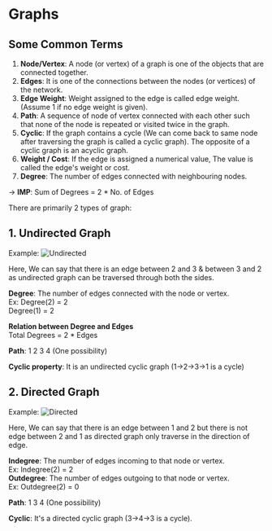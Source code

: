 # **Graphs**

## Some Common Terms
1. **Node/Vertex**: A node (or vertex) of a graph is one of the objects that are connected together.
2. **Edges**: It is one of the connections between the nodes (or vertices) of the network.
3. **Edge Weight**: Weight assigned to the edge is called edge weight. (Assume 1 if no edge weight is given).
4. **Path**: A sequence of node of vertex connected with each other such that none of the node is repeated or visited twice in the graph.
5. **Cyclic**: If the graph contains a cycle (We can come back to same node after traversing the graph is called a cyclic graph). The opposite of a cyclic graph is an acyclic graph.
6. **Weight / Cost**: If the edge is assigned a numerical value, The value is called the edge's weight or cost.
7. **Degree**: The number of edges connected with neighbouring nodes.

-> **IMP**: Sum of Degrees = 2 * No. of Edges

There are primarily 2 types of graph:  
## 1. Undirected Graph  

Example:
![Undirected](https://user-images.githubusercontent.com/82600388/193063117-753b42ab-0695-44db-9f3e-d569b049b87f.png)  
  
  
Here, We can say that there is an edge between 2 and 3 & between 3 and 2 as undirected graph can be traversed through both the sides.  
  
**Degree**: The number of edges connected with the node or vertex.  
Ex: Degree(2) = 2  
    Degree(1) = 2

**Relation between Degree and Edges**  
Total Degrees = 2 * Edges  

**Path**: 1 2 3 4 (One possibility)

**Cyclic property**: It is an undirected cyclic graph (1->2->3->1 is a cycle)

## 2. Directed Graph  
  
Example:
![Directed](https://user-images.githubusercontent.com/82600388/193063186-c7141c2b-e2e4-45b3-94a6-9bb542d53ad9.png)  
  
Here, We can say that there is an edge between 1 and 2 but there is not edge between 2 and 1 as directed graph only traverse in the direction of edge.  
  
**Indegree**: The number of edges incoming to that node or vertex.  
Ex: Indegree(2) = 2  
**Outdegree**: The number of edges outgoing to that node or vertex.  
Ex: Outdegree(2) = 0

**Path**: 1 3 4 (One possibility)

**Cyclic**: It's a directed cyclic graph (3->4->3 is a cycle).